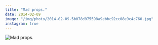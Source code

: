 ```yaml
---
title: "Mad props."
date: 2014-02-09
image: "/img/photo/2014-02-09-5b078d075598a9ebbc92cc08e9c4c760.jpg"
instagram: true
---
```


![Mad props.](/img/photo/2014-02-09-5b078d075598a9ebbc92cc08e9c4c760.jpg)
